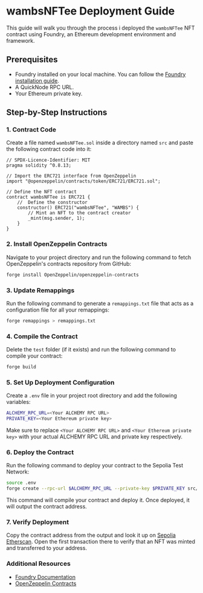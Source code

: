 # wambsNFTee Deployment Guide

This guide will walk you through the process i deployed the `wambsNFTee` NFT contract using Foundry, an Ethereum development environment and framework. 

## Prerequisites

- Foundry installed on your local machine. You can follow the [Foundry installation guide](https://book.getfoundry.sh/getting-started/installation.html).
- A QuickNode RPC URL.
- Your Ethereum private key.

## Step-by-Step Instructions

### 1. Contract Code

Create a file named `wambsNFTee.sol` inside a directory named `src` and paste the following contract code into it:

```solidity
// SPDX-Licence-Identifier: MIT
pragma solidity ^0.8.13;

// Import the ERC721 interface from OpenZeppelin
import "@openzeppelin/contracts/token/ERC721/ERC721.sol";

// Define the NFT contract
contract wambsNFTee is ERC721 {
    //  Define the constructor
    constructor() ERC721("wambsNFTee", "WAMBS") {
        // Mint an NFT to the contract creator
        _mint(msg.sender, 1);
    }
}
```

### 2. Install OpenZeppelin Contracts

Navigate to your project directory and run the following command to fetch OpenZeppelin's contracts repository from GitHub:

```sh
forge install OpenZeppelin/openzeppelin-contracts
```

### 3. Update Remappings

Run the following command to generate a `remappings.txt` file that acts as a configuration file for all your remappings:

```sh
forge remappings > remappings.txt
```

### 4. Compile the Contract

Delete the `test` folder (if it exists) and run the following command to compile your contract:

```sh
forge build
```

### 5. Set Up Deployment Configuration

Create a `.env` file in your project root directory and add the following variables:

```sh
ALCHEMY_RPC_URL=<Your ALCHEMY RPC URL>
PRIVATE_KEY=<Your Ethereum private key>
```

Make sure to replace `<Your ALCHEMY RPC URL>` and `<Your Ethereum private key>` with your actual ALCHEMY RPC URL and private key respectively.

### 6. Deploy the Contract

Run the following command to deploy your contract to the Sepolia Test Network:

```sh
source .env
forge create --rpc-url $ALCHEMY_RPC_URL --private-key $PRIVATE_KEY src/wambsNFTee.sol:wambsNFTee
```

This command will compile your contract and deploy it. Once deployed, it will output the contract address.

### 7. Verify Deployment

Copy the contract address from the output and look it up on [Sepolia Etherscan](https://sepolia.etherscan.io/). Open the first transaction there to verify that an NFT was minted and transferred to your address.


### Additional Resources

- [Foundry Documentation](https://book.getfoundry.sh/)
- [OpenZeppelin Contracts](https://github.com/OpenZeppelin/openzeppelin-contracts)